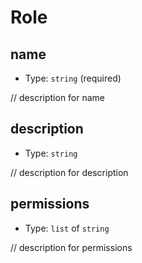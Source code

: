 
Role
====



name
----

- Type: `string` (required)

// description for name



description
-----------

- Type: `string` 

// description for description



permissions
-----------

- Type: `list` of `string` 

// description for permissions
